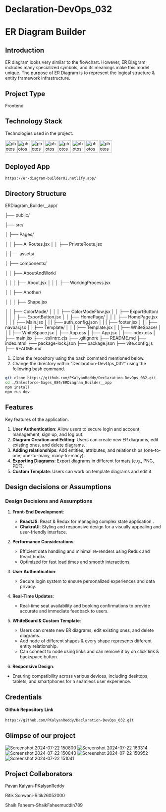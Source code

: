 # Declaration-DevOps_032 
# ER Diagram Builder

## Introduction
ER diagram looks very similar to the flowchart. However, ER Diagram includes many specialized symbols, and its meanings make this model unique. The purpose of ER Diagram is to represent the logical structure & entity framework infrastructure.


## Project Type
Frontend 

## Technology Stack
Technologies used in the project.

<img src="https://user-images.githubusercontent.com/25181517/183897015-94a058a6-b86e-4e42-a37f-bf92061753e5.png" alt="photoshop" width="40" height="40"/><img src="https://www.vectorlogo.zone/logos/w3_html5/w3_html5-icon.svg" alt="photoshop" width="40" height="40"/> <img src="https://www.vectorlogo.zone/logos/w3_css/w3_css-icon.svg" alt="photoshop" width="40" height="40"/> <img src="https://upload.vectorlogo.zone/logos/javascript/images/806c2e30-cf85-4b36-81bb-037049603c34.svg" alt="photoshop" width="40" height="40"/>  <img src="https://www.vectorlogo.zone/logos/git-scm/git-scm-icon.svg" alt="photoshop" width="40" height="40"/> <img src="https://www.vectorlogo.zone/logos/github/github-icon.svg" alt="photoshop" width="40" height="40"/> <img src="https://www.vectorlogo.zone/logos/npmjs/npmjs-ar21.svg" alt="photoshop" width="40" height="40"/> <img src="https://www.vectorlogo.zone/logos/json/json-icon.svg" alt="photoshop" width="40" height="40"/> 

## Deployed App 
```bash
https://er-diagram-builder01.netlify.app/
```

## Directory Structure

ERDiagram_Builder__app/

├── public/

├── src/

│   ├── Pages/

│   │   ├── AllRoutes.jsx
│   │   ├── PrivateRoute.jsx

│   ├── assets/

│   ├── components/

│   │   ├── AboutAndWork/

│   │   │   ├── About.jsx
│   │   │   ├── WorkingProcess.jsx

│   │   ├── Another/

│   │   │   ├── Shape.jsx

│   │   ├── ColorMode/
│   │   │   ├── ColorModeFlow.jsx
│   │   ├── ExportButton/
│   │   │   ├── ExportButton.jsx
│   │   ├── HomePage/
│   │   │   ├── HomePage.jsx
│   │   |   ├── Main.jsx
│   |   |   ├── auth_config.json
│   |   |   ├── footer.jsx
│   |   |   ├── navbar.jsx
│   |   ├── Template/
│   │   |   ├── Template.jsx
│   |   ├── WhiteSpace/
│   │   |   ├── WhiteSpace.jsx
│   ├── App.css
│   ├── App.jsx
│   ├── index.css
│   ├── main.jsx
├── .eslintrc.cjs
├── .gitignore
├── README.md
├── index.html
├── package-lock.json
├── package.json
├── vite.config.js
├── README.md

1. Clone the repository using the bash command mentioned below.
2. Change the directory within "Declaration-DevOps_032" using the following bash command.

```bash
git clone https://github.com/PKalyanReddy/Declaration-DevOps_032.git
cd ./Salesforce-Sages_084/ERDiagram_Builder__app
npm install
npm run dev
```

## Features
Key features of the application.
1. **User Authentication**: Allow users to secure login and account management, sign up, and log out.
2. **Diagram Creation and Editing**: Users can create new ER diagrams, edit existing ones, and delete diagrams.
3. **Adding relationships**: Add entities, attributes, and relationships (one-to-one, one-to-many, many-to-many).
4. **Exporting Diagrams**: Export diagrams in different formats (e.g., PNG, PDF).
5. **Custom Template**: Users can work on template diagrams and edit it.

## Design decisions or Assumptions
### Design Decisions and Assumptions

1. **Front-End Development**:
   - **ReactJS**: React & Redux for managing complex state application .
   - **ChakraUI**: Styling and responsive design for a visually appealing and user-friendly interface.

2. **Performance Considerations**:
   - Efficient data handling and minimal re-renders using Redux and React hooks.
   - Optimized for fast load times and smooth interactions.
   
3. **User Authentication**:
   - Secure login system to ensure personalized experiences and data privacy.

4. **Real-Time Updates**:
   - Real-time seat availability and booking confirmations to provide accurate and immediate feedback to users.

5. **WhiteBoard & Custom Template**:
   - Users can create new ER diagrams, edit existing ones, and delete diagrams.
   - Add node of different shapes & every shape represents different entity relationship.
   - Can connect to node using links and can remove it by on click link & backspace button.

6.  **Responsive Design**:
   - Ensuring compatibility across various devices, including desktops, tablets, and smartphones for a seamless user experience.
     
## Credentials

#### Github Repository Link
```bash
https://github.com/PKalyanReddy/Declaration-DevOps_032.git
```

## Glimpse of our project

![Screenshot 2024-07-22 150800](https://github.com/user-attachments/assets/207d5678-67f1-4ec7-a2c4-0a6c31744474)
![Screenshot 2024-07-22 163314](https://github.com/user-attachments/assets/8b4e35d7-a272-427a-80bb-2143e3684e21)
![Screenshot 2024-07-22 150843](https://github.com/user-attachments/assets/0e957342-6971-44f0-892e-7bdb97d28695)
![Screenshot 2024-07-22 150952](https://github.com/user-attachments/assets/6afba1a9-fb90-402d-bb4b-570f2475b588)
![Screenshot 2024-07-22 151041](https://github.com/user-attachments/assets/40410630-6050-4e34-a705-556321156852)


## Project Collaborators

Pavan Kalyan-PKalyanReddy

Ritik Sonwani-Ritik26052000

Shaik Faheem-ShaikFaheemuddin789




